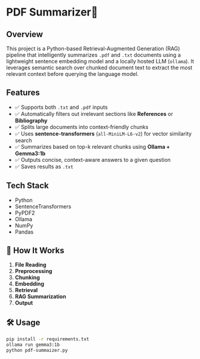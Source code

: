 # PDF Summarizer📄 

## Overview
This project is a Python-based Retrieval-Augmented Generation (RAG) pipeline that intelligently summarizes `.pdf` and `.txt` documents using a lightweight sentence embedding model and a locally hosted LLM (`ollama`). It leverages semantic search over chunked document text to extract the most relevant context before querying the language model.

## Features
- ✅ Supports both `.txt` and `.pdf` inputs
- ✅ Automatically filters out irrelevant sections like **References** or **Bibliography**
- ✅ Splits large documents into context-friendly chunks
- ✅ Uses **sentence-transformers** (`all-MiniLM-L6-v2`) for vector similarity search
- ✅ Summarizes based on top-k relevant chunks using **Ollama + Gemma3:1b**
- ✅ Outputs concise, context-aware answers to a given question
- ✅ Saves results as `.txt`
  
## Tech Stack
- Python
- SentenceTransformers
- PyPDF2
- Ollama
- NumPy
- Pandas

## 🚀 How It Works
1. **File Reading**  
2. **Preprocessing**  
3. **Chunking**  
4. **Embedding**  
5. **Retrieval**  
6. **RAG Summarization**  
7. **Output**

## 🛠️ Usage
```bash
pip install -r requirements.txt
ollama run gemma3:1b
python pdf-summaizer.py
```
